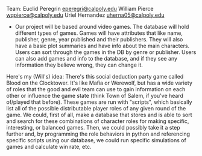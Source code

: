 Team:
Euclid Peregrin eperegri@calpoly.edu
William Pierce wqpierce@calpoly.edu
Uriel Hernandez uherna05@calpoly.edu 

- Our project will be based around video games. The database will hold different types of games. Games will have attributes that like name, publisher, genre, year published and their publishers. They will also have a basic plot summaries and have info about the main characters. Users can sort through the games in the DB by genre or publisher. Users can also add games and info to the database, and if they see any information they believe wrong, they can change it. 

Here's my (Will's) idea:
There's this social deduction party game called Blood on the Clocktower. It's like Mafia or Werewolf, but has a wide variety of roles that the good and evil team can use to gain information on each other or influence the game state (think Town of Salem, if you've heard of/played that before). These games are run with "scripts", which basically list all of the possible distributable player roles of any given round of the game.  We could, first of all, make a database that stores and is able to sort and search for these combinations of character roles for making specific, interesting, or balanced games. Then, we could possibly take it a step further and, by programming the role behaviors in python and referencing specific scripts using our database, we could run specific simulations of games and calculate win rate, etc.
